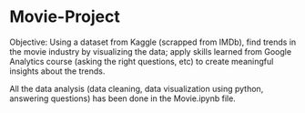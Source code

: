 # Movie-Project
Objective: Using a dataset from Kaggle (scrapped from IMDb), find trends in the movie industry by visualizing the data; apply skills learned from Google Analytics course (asking the right questions, etc) to create meaningful insights about the trends.

All the data analysis (data cleaning, data visualization using python, answering questions) has been done in the Movie.ipynb file.
